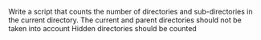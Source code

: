 Write a script that counts the number of directories and sub-directories in the current directory. The current and parent directories should not be taken into account Hidden directories should be counted

